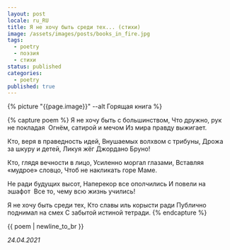 ```yaml
---
layout: post
locale: ru_RU
title: Я не хочу быть среди тех... (стихи)
image: /assets/images/posts/books_in_fire.jpg
tags:
  - poetry
  - поэзия
  - стихи
status: published
categories:
  - poetry
published: true
---
```

{% picture "{{page.image}}" --alt Горящая книга %}

{% capture poem %}
Я не хочу быть с большинством,
Что дружно, рук не покладая 
Огнём, сатирой и мечом
Из мира правду выжигает.

Кто, веря в праведность идей,
Внушаемых волхвом с трибуны,
Дрожа за шкуру и детей,
Ликуя жёг Джордано Бруно!
  
Кто, глядя вечности в лицо,
Усиленно моргал глазами,
Вставляя «мудрое» словцо,
Чтоб не накликать горе Маме.

Не ради будущих высот,
Наперекор все ополчились
И повели на эшафот 
Все то, чему всю жизнь учились!

Я не хочу быть среди тех,
Кто славы иль корысти ради
Публично поднимал на смех
С забытой истиной тетради.
{% endcapture %}

{{ poem | newline_to_br }}

*24.04.2021*